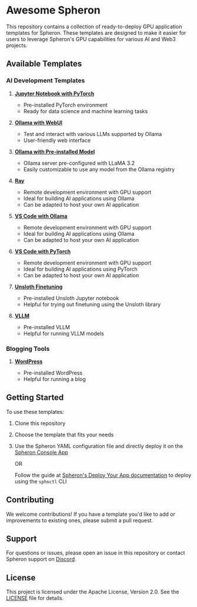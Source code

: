 # Awesome Spheron

This repository contains a collection of ready-to-deploy GPU application templates for Spheron. These templates are designed to make it easier for users to leverage Spheron's GPU capabilities for various AI and Web3 projects.

## Available Templates

### AI Development Templates

1. [**Jupyter Notebook with PyTorch**](./jupyter-with-pytorch)

   - Pre-installed PyTorch environment
   - Ready for data science and machine learning tasks

2. [**Ollama with WebUI**](./ollama-webui)

   - Test and interact with various LLMs supported by Ollama
   - User-friendly web interface

3. [**Ollama with Pre-installed Model**](./ollama-with-llama3.2/)

   - Ollama server pre-configured with LLaMA 3.2
   - Easily customizable to use any model from the Ollama registry

4. [**Ray**](./ray)

   - Remote development environment with GPU support
   - Ideal for building AI applications using Ollama
   - Can be adapted to host your own AI application

5. [**VS Code with Ollama**](./vscode-ollama)

   - Remote development environment with GPU support
   - Ideal for building AI applications using Ollama
   - Can be adapted to host your own AI application

6. [**VS Code with PyTorch**](./vscode-pytorch)

   - Remote development environment with GPU support
   - Ideal for building AI applications using PyTorch
   - Can be adapted to host your own AI application

7. [**Unsloth Finetuning**](./unsloth-finetuning)

   - Pre-installed Unsloth Jupyter notebook
   - Helpful for trying out finetuning using the Unsloth library

8. [**VLLM**](./vllm-shared-memory)

   - Pre-installed VLLM
   - Helpful for running VLLM models

### Blogging Tools

1. [**WordPress**](./wordpress)

   - Pre-installed WordPress
   - Helpful for running a blog

## Getting Started

To use these templates:

1. Clone this repository
2. Choose the template that fits your needs
3. Use the Spheron YAML configuration file and directly deploy it on the [Spheron Console App](https://console.spheron.network)

   OR

   Follow the guide at [Spheron's Deploy Your App documentation](https://docs.spheron.network/user-guide/deploy-your-app) to deploy using the `sphnctl` CLI

## Contributing

We welcome contributions! If you have a template you'd like to add or improvements to existing ones, please submit a pull request.

## Support

For questions or issues, please open an issue in this repository or contact Spheron support on [Discord](https://sphn.wiki/discord).

## License

This project is licensed under the Apache License, Version 2.0. See the [LICENSE](LICENSE) file for details.
